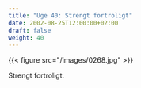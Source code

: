 ```yaml
---
title: "Uge 40: Strengt fortroligt"
date: 2002-08-25T12:00:00+02:00
draft: false
weight: 40
---
```


{{< figure src="/images/0268.jpg" >}}

Strengt fortroligt.